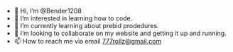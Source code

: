 - 👋 Hi, I’m @Bender1208
- 👀 I’m interested in learning how to code.
- 🌱 I’m currently learning about prebid prodedures.
- 💞️ I’m looking to collaborate on my website and getting it up and running.
- 📫 How to reach me via email 777rollz@gmail.com

<!---
Bender1208/Bender1208 is a ✨ special ✨ repository because its `README.md` (this file) appears on your GitHub profile.
You can click the Preview link to take a look at your changes.
--->
